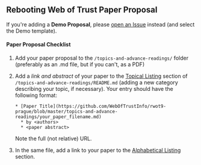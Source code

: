 ## Rebooting Web of Trust Paper Proposal

If you're adding a **Demo Proposal**, please [open an Issue](https://github.com/WebOfTrustInfo/rwot9-prague/issues/new/choose) 
instead (and select the Demo template). 

#### Paper Proposal Checklist

1. Add your paper proposal to the `/topics-and-advance-readings/` folder (preferably as an .md file, but if you can't, as a PDF)
2. Add a *link and abstract* of your paper to the 
  [Topical Listing](https://github.com/WebOfTrustInfo/rwot9-prague/tree/master/topics-and-advance-readings#topical-listing)
  section of `/topics-and-advance-readings/README.md` (adding a new category describing your topic, if necessary).
  Your entry should have the following format:
  
    ```
    * [Paper Title](https://github.com/WebOfTrustInfo/rwot9-prague/blob/master/topics-and-advance-readings/your_paper_filename.md)
      * by <authors>
      * <paper abstract>
    ```
    Note the full (not relative) URL.
3. In the same file, add a link to your paper to the 
  [Alphabetical Listing](https://github.com/WebOfTrustInfo/rwot9-prague/blob/master/topics-and-advance-readings/README.md#alphabetical-listing)
  section.
